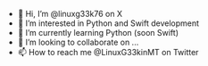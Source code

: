 - 👋 Hi, I’m @linuxg33k76 on X
- 👀 I’m interested in Python and Swift development
- 🌱 I’m currently learning Python (soon Swift)
- 💞️ I’m looking to collaborate on ...
- 📫 How to reach me @LinuxG33kinMT on Twitter

<!---
linuxg33k76/linuxg33k76 is a ✨ special ✨ repository because its `README.md` (this file) appears on your GitHub profile.
You can click the Preview link to take a look at your changes.
--->
